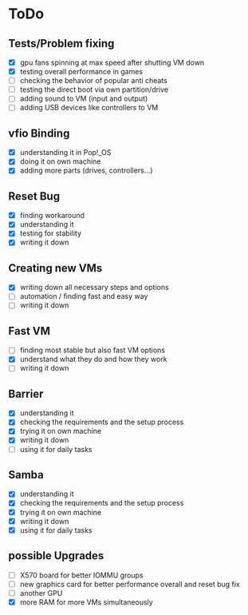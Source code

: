 # ToDo

## Tests/Problem fixing
- [x] gpu fans spinning at max speed after shutting VM down
- [x] testing overall performance in games
- [ ] checking the behavior of popular anti cheats
- [ ] testing the direct boot via own partition/drive
- [ ] adding sound to VM (input and output)
- [ ] adding USB devices like controllers to VM
## vfio Binding
- [x] understanding it in Pop!_OS
- [x] doing it on own machine
- [x] adding more parts (drives, controllers...)
## Reset Bug
- [x] finding workaround
- [x] understanding it
- [x] testing for stability
- [x] writing it down

## Creating new VMs
- [x] writing down all necessary steps and options
- [ ] automation / finding fast and easy way
- [ ] writing it down

## Fast VM
- [ ] finding most stable but also fast VM options
- [x] understand what they do and how they work
- [ ] writing it down

## Barrier
- [x] understanding it
- [x] checking the requirements and the setup process
- [x] trying it on own machine
- [x] writing it down
- [ ] using it for daily tasks

## Samba
- [x] understanding it
- [x] checking the requirements and the setup process
- [x] trying it on own machine
- [x] writing it down
- [x] using it for daily tasks

## possible Upgrades
- [ ] X570 board for better IOMMU groups
- [ ] new graphics card for better performance overall and reset bug fix
- [ ] another GPU
- [x] more RAM for more VMs simultaneously